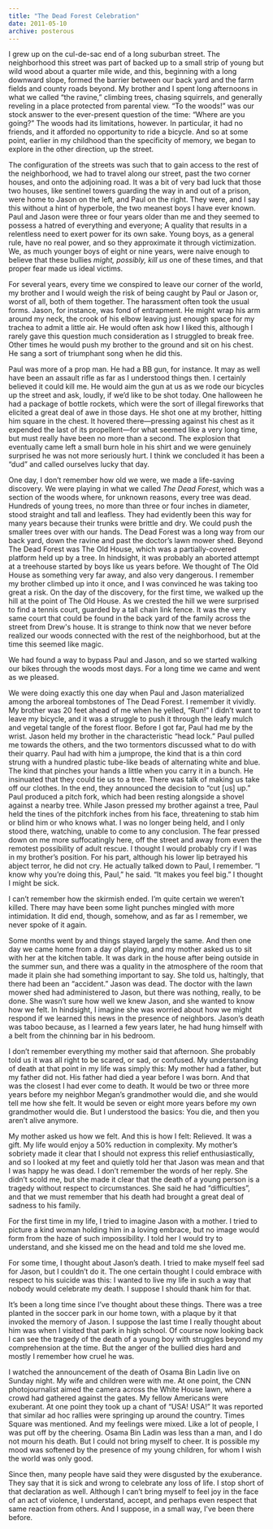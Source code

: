 ```yaml
---
title: "The Dead Forest Celebration"
date: 2011-05-10
archive: posterous
---
```


I grew up on the cul-de-sac end of a long suburban street. The neighborhood this street was part of backed up to a small strip of young but wild wood about a quarter mile wide, and this, beginning with a long downward slope, formed the barrier between our back yard and the farm fields and county roads beyond. My brother and I spent long afternoons in what we called “the ravine,” climbing trees, chasing squirrels, and generally reveling in a place protected from parental view. “To the woods!” was our stock answer to the ever-present question of the time: “Where are you going?” The woods had its limitations, however. In particular, it had no friends, and it afforded no opportunity to ride a bicycle. And so at some point, earlier in my childhood than the specificity of memory, we began to explore in the other direction, up the street.

The configuration of the streets was such that to gain access to the rest of the neighborhood, we had to travel along our street, past the two corner houses, and onto the adjoining road. It was a bit of very bad luck that those two houses, like sentinel towers guarding the way in and out of a prison, were home to Jason on the left, and Paul on the right. They were, and I say this without a hint of hyperbole, the two meanest boys I have ever known. Paul and Jason were three or four years older than me and they seemed to possess a hatred of everything and everyone; A quality that results in a relentless need to exert power for its own sake. Young boys, as a general rule, have no real power, and so they approximate it through victimization. We, as much younger boys of eight or nine years, were naive enough to believe that these bullies *might, possibly, kill us* one of these times, and that proper fear made us ideal victims.

For several years, every time we conspired to leave our corner of the world, my brother and I would weigh the risk of being caught by Paul or Jason or, worst of all, both of them together. The harassment often took the usual forms. Jason, for instance, was fond of entrapment. He might wrap his arm around my neck, the crook of his elbow leaving just enough space for my trachea to admit a little air. He would often ask how I liked this, although I rarely gave this question much consideration as I struggled to break free. Other times he would push my brother to the ground and sit on his chest. He sang a sort of triumphant song when he did this.

Paul was more of a prop man. He had a BB gun, for instance. It may as well have been an assault rifle as far as I understood things then. I certainly believed it could kill me. He would aim the gun at us as we rode our bicycles up the street and ask, loudly, if we’d like to be shot today. One halloween he had a package of bottle rockets, which were the sort of illegal fireworks that elicited a great deal of awe in those days. He shot one at my brother, hitting him square in the chest. It hovered there—pressing against his chest as it expended the last of its propellent—for what seemed like a very long time, but must really have been no more than a second. The explosion that eventually came left a small burn hole in his shirt and we were genuinely surprised he was not more seriously hurt. I think we concluded it has been a “dud” and called ourselves lucky that day.

One day, I don’t remember how old we were, we made a life-saving discovery. We were playing in what we called *The Dead Forest*, which was a section of the woods where, for unknown reasons, every tree was dead. Hundreds of young trees, no more than three or four inches in diameter, stood straight and tall and leafless. They had evidently been this way for many years because their trunks were brittle and dry. We could push the smaller trees over with our hands. The Dead Forest was a long way from our back yard, down the ravine and past the doctor’s lawn mower shed. Beyond The Dead Forest was The Old House, which was a partially-covered platform held up by a tree. In hindsight, it was probably an aborted attempt at a treehouse started by boys like us years before. We thought of The Old House as something very far away, and also very dangerous. I remember my brother climbed up into it once, and I was convinced he was taking too great a risk. On the day of the discovery, for the first time, we walked up the hill at the point of The Old House. As we crested the hill we were surprised to find a tennis court, guarded by a tall chain link fence. It was the very same court that could be found in the back yard of the family across the street from Drew's house. It is strange to think now that we never before realized our woods connected with the rest of the neighborhood, but at the time this seemed like magic.

We had found a way to bypass Paul and Jason, and so we started walking our bikes through the woods most days. For a long time we came and went as we pleased.

We were doing exactly this one day when Paul and Jason materialized among the arboreal tombstones of The Dead Forest. I remember it vividly. My brother was 20 feet ahead of me when he yelled, “Run!” I didn’t want to leave my bicycle, and it was a struggle to push it through the leafy mulch and vegetal tangle of the forest floor. Before I got far, Paul had me by the wrist. Jason held my brother in the characteristic “head lock.” Paul pulled me towards the others, and the two tormentors discussed what to do with their quarry. Paul had with him a jumprope, the kind that is a thin cord strung with a hundred plastic tube-like beads of alternating white and blue. The kind that pinches your hands a little when you carry it in a bunch. He insinuated that they could tie us to a tree. There was talk of making us take off our clothes. In the end, they announced the decision to “cut [us] up.” Paul produced a pitch fork, which had been resting alongside a shovel against a nearby tree. While Jason pressed my brother against a tree, Paul held the tines of the pitchfork inches from his face, threatening to stab him or blind him or who knows what. I was no longer being held, and I only stood there, watching, unable to come to any conclusion. The fear pressed down on me more suffocatingly here, off the street and away from even the remotest possibility of adult rescue. I thought I would probably cry if I was in my brother’s position. For his part, although his lower lip betrayed his abject terror, he did not cry. He actually talked down to Paul, I remember. “I know why you’re doing this, Paul,” he said. “It makes you feel big.” I thought I might be sick.

I can’t remember how the skirmish ended. I’m quite certain we weren’t killed. There may have been some light punches mingled with more intimidation. It did end, though, somehow, and as far as I remember, we never spoke of it again.

Some months went by and things stayed largely the same. And then one day we came home from a day of playing, and my mother asked us to sit with her at the kitchen table. It was dark in the house after being outside in the summer sun, and there was a quality in the atmosphere of the room that made it plain she had something important to say. She told us, haltingly, that there had been an “accident.” Jason was dead. The doctor with the lawn mower shed had administered to Jason, but there was nothing, really, to be done. She wasn’t sure how well we knew Jason, and she wanted to know how we felt. In hindsight, I imagine she was worried about how we might respond if we learned this news in the presence of neighbors. Jason’s death was taboo because, as I learned a few years later, he had hung himself with a belt from the chinning bar in his bedroom.

I don’t remember everything my mother said that afternoon. She probably told us it was all right to be scared, or sad, or confused. My understanding of death at that point in my life was simply this: My mother had a father, but my father did not. His father had died a year before I was born. And that was the closest I had ever come to death. It would be two or three more years before my neighbor Megan’s grandmother would die, and she would tell me how she felt. It would be seven or eight more years before my own grandmother would die. But I understood the basics: You die, and then you aren’t alive anymore.

My mother asked us how we felt. And this is how I felt: Relieved. It was a gift. My life would enjoy a 50% reduction in complexity. My mother’s sobriety made it clear that I should not express this relief enthusiastically, and so I looked at my feet and quietly told her that Jason was mean and that I was happy he was dead. I don’t remember the words of her reply. She didn’t scold me, but she made it clear that the death of a young person is a tragedy without respect to circumstances. She said he had “difficulties”, and that we must remember that his death had brought a great deal of sadness to his family.

For the first time in my life, I tried to imagine Jason with a mother. I tried to picture a kind woman holding him in a loving embrace, but no image would form from the haze of such impossibility. I told her I would try to understand, and she kissed me on the head and told me she loved me.

For some time, I thought about Jason’s death. I tried to make myself feel sad for Jason, but I couldn’t do it. The one certain thought I could embrace with respect to his suicide was this: I wanted to live my life in such a way that nobody would celebrate my death. I suppose I should thank him for that.

It’s been a long time since I’ve thought about these things. There was a tree planted in the soccer park in our home town, with a plaque by it that invoked the memory of Jason. I suppose the last time I really thought about him was when I visited that park in high school. Of course now looking back I can see the tragedy of the death of a young boy with struggles beyond my comprehension at the time. But the anger of the bullied dies hard and mostly I remember how cruel he was.

I watched the announcement of the death of Osama Bin Ladin live on Sunday night. My wife and children were with me. At one point, the CNN photojournalist aimed the camera across the White House lawn, where a crowd had gathered against the gates. My fellow Americans were exuberant. At one point they took up a chant of “USA! USA!” It was reported that similar ad hoc rallies were springing up around the country. Times Square was mentioned. And my feelings were mixed. Like a lot of people, I was put off by the cheering. Osama Bin Ladin was less than a man, and I do not mourn his death. But I could not bring myself to cheer. It is possible my mood was softened by the presence of my young children, for whom I wish the world was only good.

Since then, many people have said they were disgusted by the exuberance. They say that it is sick and wrong to celebrate any loss of life. I stop short of that declaration as well. Although I can’t bring myself to feel joy in the face of an act of violence, I understand, accept, and perhaps even respect that same reaction from others. And I suppose, in a small way, I’ve been there before.

